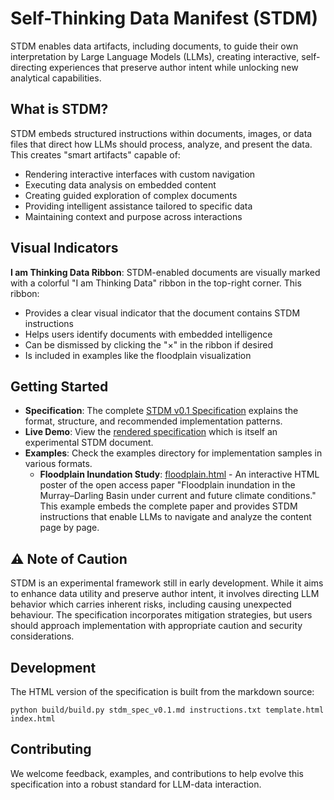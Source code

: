 # Self-Thinking Data Manifest (STDM)

STDM enables data artifacts, including documents, to guide their own interpretation by Large Language Models (LLMs), creating interactive, self-directing experiences that preserve author intent while unlocking new analytical capabilities.

## What is STDM?

STDM embeds structured instructions within documents, images, or data files that direct how LLMs should process, analyze, and present the data. This creates "smart artifacts" capable of:

- Rendering interactive interfaces with custom navigation
- Executing data analysis on embedded content
- Creating guided exploration of complex documents
- Providing intelligent assistance tailored to specific data
- Maintaining context and purpose across interactions

## Visual Indicators

**I am Thinking Data Ribbon**: STDM-enabled documents are visually marked with a colorful "I am Thinking Data" ribbon in the top-right corner. This ribbon:
- Provides a clear visual indicator that the document contains STDM instructions
- Helps users identify documents with embedded intelligence
- Can be dismissed by clicking the "×" in the ribbon if desired
- Is included in examples like the floodplain visualization

## Getting Started

- **Specification**: The complete [STDM v0.1 Specification](stdm_spec_v0.1.md) explains the format, structure, and recommended implementation patterns.
- **Live Demo**: View the [rendered specification](index.html) which is itself an experimental STDM document.
- **Examples**: Check the examples directory for implementation samples in various formats.
  - **Floodplain Inundation Study**: [floodplain.html](examples/floodplain.html) - An interactive HTML poster of the open access paper "Floodplain inundation in the Murray–Darling Basin under current and future climate conditions." This example embeds the complete paper and provides STDM instructions that enable LLMs to navigate and analyze the content page by page.

## ⚠️ Note of Caution

STDM is an experimental framework still in early development. While it aims to enhance data utility and preserve author intent, it involves directing LLM behavior which carries inherent risks, including causing unexpected behaviour. The specification incorporates mitigation strategies, but users should approach implementation with appropriate caution and security considerations.

## Development

The HTML version of the specification is built from the markdown source:

```
python build/build.py stdm_spec_v0.1.md instructions.txt template.html index.html
```

## Contributing

We welcome feedback, examples, and contributions to help evolve this specification into a robust standard for LLM-data interaction.
